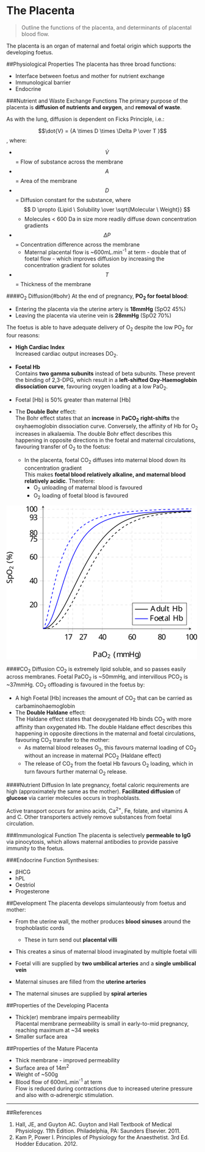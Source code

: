 # The Placenta
> Outline the functions of the placenta, and determinants of placental blood flow.

The placenta is an organ of maternal and foetal origin which supports the developing foetus.

##Physiological Properties
The placenta has three broad functions:
* Interface between foetus and mother for nutrient exchange
* Immunological barrier
* Endocrine

###Nutrient and Waste Exchange Functions
The primary purpose of the placenta is **diffusion of nutrients and oxygen**, and **removal of waste**.

As with the lung, diffusion is dependent on Ficks Principle, i.e.:

$$\dot{V} = {A \times D \times \Delta P \over T }$$, where:  
* $$\dot{V}$$ = Flow of substance across the membrane
* $$A$$ = Area of the membrane
* $$D$$ = Diffusion constant for the substance, where $$ D \propto {Lipid \ Solubility \over \sqrt{Molecular \ Weight}} $$
  * Molecules < 600 Da in size more readily diffuse down concentration gradients
* $$\Delta P$$ = Concentration difference across the membrane  
    * Maternal placental flow is ~600mL.min<sup>-1</sup> at term - double that of foetal flow - which improves diffusion by increasing the concentration gradient for solutes
* $$T$$ = Thickness of the membrane


####O<sub>2</sub> Diffusion{#bohr}
At the end of pregnancy, **PO<sub>2</sub> for foetal blood**:
* Entering the placenta via the uterine artery is **18mmHg** (SpO2 45%)  
* Leaving the placenta via uterine vein is **28mmHg** (SpO2 70%)

The foetus is able to have adequate delivery of O<sub>2</sub> despite the low PO<sub>2</sub> for four reasons:
* **High Cardiac Index**  
Increased cardiac output increases DO<sub>2</sub>.

* **Foetal Hb**  
Contains **two gamma subunits** instead of beta subunits. These prevent the binding of 2,3-DPG, which result in a **left-shifted Oxy-Haemoglobin dissociation curve**, favouring oxygen loading at a low PaO<sub>2</sub>.

* Foetal [Hb] is 50% greater than maternal [Hb]
 

* The **Double Bohr** effect:  
The Bohr effect states that an **increase** in **PaCO<sub>2</sub>** **right-shifts** the oxyhaemoglobin dissociation curve. Conversely, the affinity of Hb for O<sub>2</sub> increases in alkalaemia. The double Bohr effect describes this happening in opposite directions in the foetal and maternal circulations, favouring transfer of O<sub>2</sub> to the foetus:
    * In the placenta, foetal CO<sub>2</sub> diffuses into maternal blood down its concentration gradient  
    This makes **foetal blood relatively alkaline, and maternal blood relatively acidic**. Therefore:
      * O<sub>2</sub> unloading of maternal blood is favoured
      * O<sub>2</sub> loading of foetal blood is favoured

<img src="resources\Oxyhb-curve-double-bohr.svg">


####CO<sub>2</sub> Diffusion
CO<sub>2</sub> is extremely lipid soluble, and so passes easily across membranes. Foetal PaCO<sub>2</sub> is ~50mmHg, and intervillous PCO<sub>2</sub> is ~37mmHg. CO<sub>2</sub> offloading is favoured in the foetus by:
* A high Foetal [Hb] increases the amount of CO<sub>2</sub> that can be carried as carbaminohaemoglobin
* The **Double Haldane** effect:  
The Haldane effect states that deoxygenated Hb binds CO<sub>2</sub> with more affinity than oxygenated Hb. The double Haldane effect describes this happening in opposite directions in the maternal and foetal circulations, favouring CO<sub>2</sub> transfer to the mother:
    * As maternal blood releases O<sub>2</sub>, this favours maternal loading of CO<sub>2</sub> without an increase in maternal PCO<sub>2</sub> (Haldane effect)
    * The release of CO<sub>2</sub> from the foetal Hb favours O<sub>2</sub> loading, which in turn favours further maternal O<sub>2</sub> release.

####Nutrient Diffusion
In late pregnancy, foetal caloric requirements are high (approximately the same as the mother). **Facilitated diffusion** of **glucose** via carrier molecules occurs in trophoblasts.

Active transport occurs for amino acids, Ca<sup>2+</sup>, Fe, folate, and vitamins A and C. Other transporters actively remove substances from foetal circulation.

###Immunological Function
The placenta is selectively **permeable to IgG** via pinocytosis, which allows maternal antibodies to provide passive immunity to the foetus.


###Endocrine Function
Synthesises:
- βHCG
- hPL
- Oestriol
- Progesterone

##Development
The placenta develops simulanteously from foetus and mother:
* From the uterine wall, the mother produces **blood sinuses** around the trophoblastic cords
  * These  in turn send out **placental villi**
* This creates a sinus of maternal blood invaginated by multiple foetal villi

* Foetal villi are supplied by **two umbilical arteries** and a **single umbilical vein**
* Maternal sinuses are filled from the **uterine arteries**
* The maternal sinuses are supplied by **spiral arteries**

##Properties of the Developing Placenta
* Thick(er) membrane impairs permeability  
  Placental membrane permeability is small in early-to-mid pregnancy, reaching maximum at ~34 weeks
* Smaller surface area

##Properties of the Mature Placenta
* Thick membrane - improved permeability
* Surface area of 14m<sup>2</sup>
* Weight of ~500g
* Blood flow of 600mL.min<sup>-1</sup> at term  
  Flow is reduced during contractions due to increased uterine pressure and also with α-adrenergic stimulation.





---
##References
1. Hall, JE, and Guyton AC. Guyton and Hall Textbook of Medical Physiology. 11th Edition. Philadelphia, PA: Saunders Elsevier. 2011. 
2. Kam P, Power I. Principles of Physiology for the Anaesthetist. 3rd Ed. Hodder Education. 2012.